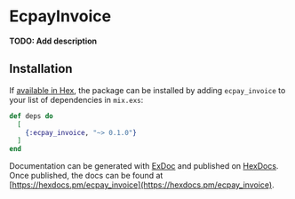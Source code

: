 # EcpayInvoice

**TODO: Add description**

## Installation

If [available in Hex](https://hex.pm/docs/publish), the package can be installed
by adding `ecpay_invoice` to your list of dependencies in `mix.exs`:

```elixir
def deps do
  [
    {:ecpay_invoice, "~> 0.1.0"}
  ]
end
```

Documentation can be generated with [ExDoc](https://github.com/elixir-lang/ex_doc)
and published on [HexDocs](https://hexdocs.pm). Once published, the docs can
be found at [https://hexdocs.pm/ecpay_invoice](https://hexdocs.pm/ecpay_invoice).

